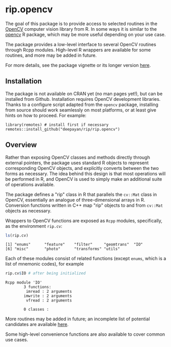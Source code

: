 
# rip.opencv

The goal of this package is to provide access to selected routines in
the [OpenCV](http://opencv.org/) computer vision library from R. In
some ways it is similar to the
[opencv](https://github.com/ropensci/opencv) R package, which may be
more useful depending on your use case.

The package provides a low-level interface to several OpenCV routines
through Rcpp modules. High-level R wrappers are available for some
routines, and more may be added in future.

For more details, see the package vignette or its longer version
[here](https://deepayan.github.io/rip/opencv-intro.html).

## Installation

The package is not available on CRAN yet (no man pages yet!), but can
be installed from Github. Installation requires OpenCV development
libraries. Thanks to a configure script adapted from the `opencv`
package, installing from source should work seamlessly on most
platforms, or at least give hints on how to proceed. For example:

```
library(remotes) # install first if necessary
remotes::install_github("deepayan/rip/rip.opencv")
```

## Overview

Rather than exposing OpenCV classes and methods directly through
external pointers, the package uses standard R objects to represent
corresponding OpenCV objects, and explicitly converts between the two
forms as necessary. The idea behind this design is that most
operations will be performed in R, and OpenCV is used to simply make
an additional suite of operations available.

The package defines a "rip" class in R that parallels the `cv::Mat`
class in OpenCV, essentially an analogue of three-dimensional arrays
in R. Conversion functions written in C++ map "rip" objects to and
from `cv::Mat` objects as necessary. 

Wrappers to OpenCV functions are exposed as `Rcpp` modules,
specifically, as the environment `rip.cv`:

```r
ls(rip.cv)
```
```
[1] "enums"      "feature"    "filter"     "geomtrans"  "IO"        
[6] "misc"       "photo"      "transforms" "utils"     
```

Each of these modules consist of related functions (except `enums`,
which is a list of mnemonic codes), for example

```r
rip.cv$IO # after being initialized
```
```
Rcpp module 'IO' 
        3 functions: 
         imread : 2 arguments
        imwrite : 2 arguments
         vfread : 2 arguments

        0 classes : 
```

More routines may be added in future; an incomplete list of potential
candidates are available [here](opencv-functions.md).

Some high-level convenience functions are also available to cover
common use cases.



